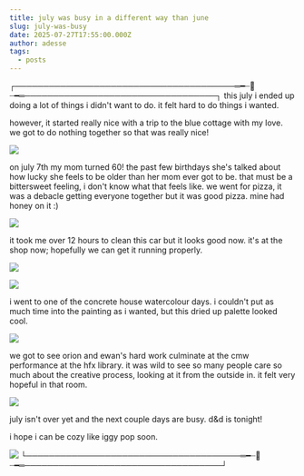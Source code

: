 ```yaml
---
title: july was busy in a different way than june
slug: july-was-busy
date: 2025-07-27T17:55:00.000Z
author: adesse
tags:
  - posts
---
```

┌───────────────────────────────────────═━┈🐝┈━═──────────────────────────────────┐
this july i ended up doing a lot of things i didn't want to do. it felt hard to do things i wanted.

however, it started really nice with a trip to the blue cottage with my love. we got to do nothing together so that was really nice!

![](./img_3391.jpg)

on july 7th my mom turned 60! the past few birthdays she's talked about how lucky she feels to be older than her mom ever got to be. that must be a bittersweet feeling, i don't know what that feels like. we went for pizza, it was a debacle getting everyone together but it was good pizza. mine had honey on it :)

![](./img_3461.jpg)

it took me over 12 hours to clean this car but it looks good now. it's at the shop now; hopefully we can get it running properly.

![](./img_3529.jpg)

![](./img_3547.jpg)

i went to one of the concrete house watercolour days. i couldn't put as much time into the painting as i wanted, but this dried up palette looked cool.

![](./img_3478.jpg)

we got to see orion and ewan's hard work culminate at the cmw performance at the hfx library. it was wild to see so many people care so much about the creative process, looking at it from the outside in. it felt very hopeful in that room.

![](./img_3584.jpg)

july isn't over yet and the next couple days are busy. d&d is tonight!

i hope i can be cozy like iggy pop soon.

![](./img_3663.jpg)
└──────────────────────────────────────═━┈🐝┈━═───────────────────────────────────┘

